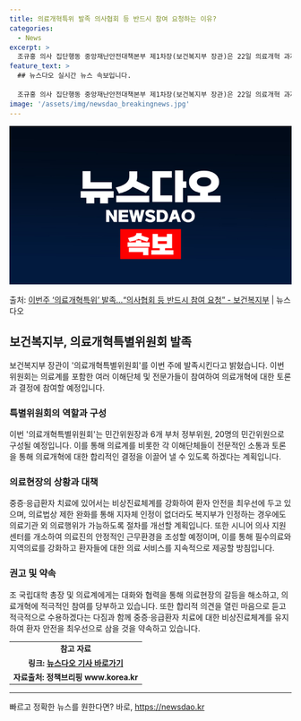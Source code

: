 ```yaml
---
title: 의료개혁특위 발족 의사협회 등 반드시 참여 요청하는 이유?
categories:
  - News
excerpt: >
  조규홍 의사 집단행동 중앙재난안전대책본부 제1차장(보건복지부 장관)은 22일 의료개혁 과제에 대한 사회적 논…
feature_text: >
  ## 뉴스다오 실시간 뉴스 속보입니다.

  조규홍 의사 집단행동 중앙재난안전대책본부 제1차장(보건복지부 장관)은 22일 의료개혁 과제에 대한 사회적 논…
image: '/assets/img/newsdao_breakingnews.jpg'
---
```


![뉴스다오 속보](/assets/img/newsdao_breakingnews.jpg)

<p>출처: <a href="https://newsdao.kr/3640" rel="dofollow">이번주 ‘의료개혁특위’ 발족…“의사협회 등 반드시 참여 요청”  - 보건복지부</a> | 뉴스다오</p>

<h2 data-ke-size="size26">보건복지부, 의료개혁특별위원회 발족</h2>
<p data-ke-size="size16">보건복지부 장관이 '의료개혁특별위원회'를 이번 주에 발족시킨다고 밝혔습니다. 이번 위원회는 의료계를 포함한 여러 이해단체 및 전문가들이 참여하여 의료개혁에 대한 토론과 결정에 참여할 예정입니다.</p>

<h3 data-ke-size="size24">특별위원회의 역할과 구성</h3>
<p data-ke-size="size16">이번 '의료개혁특별위원회'는 민간위원장과 6개 부처 정부위원, 20명의 민간위원으로 구성될 예정입니다. 이를 통해 의료계를 비롯한 각 이해단체들이 전문적인 소통과 토론을 통해 의료개혁에 대한 합리적인 결정을 이끌어 낼 수 있도록 하겠다는 계획입니다.</p>

<h3 data-ke-size="size24">의료현장의 상황과 대책</h3>
<p data-ke-size="size16">중증·응급환자 치료에 있어서는 비상진료체계를 강화하여 환자 안전을 최우선에 두고 있으며, 의료법상 제한 완화를 통해 지자체 인정이 없더라도 복지부가 인정하는 경우에도 의료기관 외 의료행위가 가능하도록 절차를 개선할 계획입니다. 또한 시니어 의사 지원센터를 개소하여 의료진의 안정적인 근무환경을 조성할 예정이며, 이를 통해 필수의료와 지역의료를 강화하고 환자들에 대한 의료 서비스를 지속적으로 제공할 방침입니다.</p>

<h3 data-ke-size="size24">권고 및 약속</h3>
<p data-ke-size="size16">조 국립대학 총장 및 의료계에게는 대화와 협력을 통해 의료현장의 갈등을 해소하고, 의료개혁에 적극적인 참여를 당부하고 있습니다. 또한 합리적 의견을 열린 마음으로 듣고 적극적으로 수용하겠다는 다짐과 함께 중증·응급환자 치료에 대한 비상진료체계를 유지하여 환자 안전을 최우선으로 삼을 것을 약속하고 있습니다.</p>

<table>
	<tr>
		<td style="text-align: center; height: 17px;"><b>참고 자료</b></td>
	</tr>
	<tr>
		<td style="text-align: center; height: 17px;"><b>링크: <a href="https://newsdao.kr/3640">뉴스다오 기사 바로가기</a></b></td>
	</tr>
	<tr>
		<td style="text-align: center; height: 17px;"><b>자료출처: 정책브리핑 www.korea.kr</b></td>
	</tr>
</table>
<hr> 

빠르고 정확한 뉴스를 원한다면? 바로, <a href="https://newsdao.kr" rel="dofollow">https://newsdao.kr</a>


